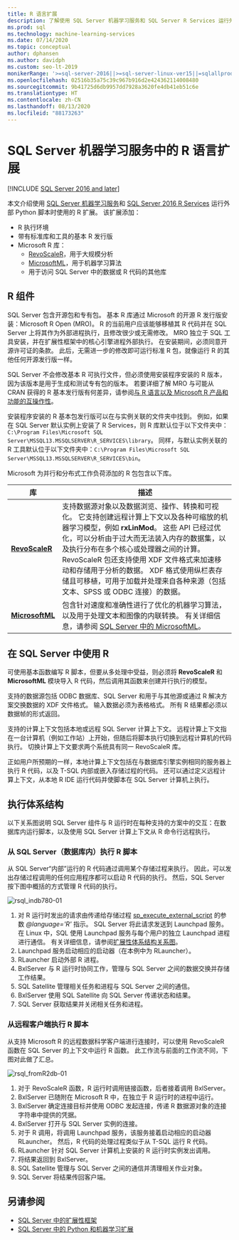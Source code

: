 ```yaml
---
title: R 语言扩展
description: 了解使用 SQL Server 机器学习服务和 SQL Server R Services 运行外部 R 脚本时使用的 R 扩展。
ms.prod: sql
ms.technology: machine-learning-services
ms.date: 07/14/2020
ms.topic: conceptual
author: dphansen
ms.author: davidph
ms.custom: seo-lt-2019
monikerRange: '>=sql-server-2016||>=sql-server-linux-ver15||=sqlallproducts-allversions'
ms.openlocfilehash: 02516b35a75c39c967b916d2e424362114008480
ms.sourcegitcommit: 9b41725d6db9957dd7928a3620fe4db41eb51c6e
ms.translationtype: HT
ms.contentlocale: zh-CN
ms.lasthandoff: 08/13/2020
ms.locfileid: "88173263"
---
```

# <a name="r-language-extension-in-sql-server-machine-learning-services"></a>SQL Server 机器学习服务中的 R 语言扩展
[!INCLUDE [SQL Server 2016 and later](../../includes/applies-to-version/sqlserver2016.md)]

本文介绍使用 [SQL Server 机器学习服务](../sql-server-machine-learning-services.md)和 [SQL Server 2016 R Services](../r/sql-server-r-services.md) 运行外部 Python 脚本时使用的 R 扩展。 该扩展添加：

- R 执行环境
- 带有标准库和工具的基本 R 发行版
- Microsoft R 库：
  - [RevoScaleR](../r/ref-r-revoscaler.md)，用于大规模分析
  - [MicrosoftML](../r/ref-r-microsoftml.md)，用于机器学习算法
  - 用于访问 SQL Server 中的数据或 R 代码的其他库

## <a name="r-components"></a>R 组件

SQL Server 包含开源包和专有包。 基本 R 库通过 Microsoft 的开源 R 发行版安装：Microsoft R Open (MRO)。 R 的当前用户应该能够移植其 R 代码并在 SQL Server 上将其作为外部进程执行，且修改很少或无需修改。 MRO 独立于 SQL 工具安装，并在扩展性框架中的核心引擎进程外部执行。 在安装期间，必须同意开源许可证的条款。 此后，无需进一步的修改即可运行标准 R 包，就像运行 R 的其他任何开源发行版一样。 

SQL Server 不会修改基本 R 可执行文件，但必须使用安装程序安装的 R 版本，因为该版本是用于生成和测试专有包的版本。 若要详细了解 MRO 与可能从 CRAN 获得的 R 基本发行版有何差异，请参阅[与 R 语言以及 Microsoft R 产品和功能的互操作性](https://docs.microsoft.com/r-server/what-is-r-server-interoperability)。

安装程序安装的 R 基本包发行版可以在与实例关联的文件夹中找到。 例如，如果在 SQL Server 默认实例上安装了 R Services，则 R 库默认位于以下文件夹中：`C:\Program Files\Microsoft SQL Server\MSSQL13.MSSQLSERVER\R_SERVICES\library`。 同样，与默认实例关联的 R 工具默认位于以下文件夹中：`C:\Program Files\Microsoft SQL Server\MSSQL13.MSSQLSERVER\R_SERVICES\bin`。

Microsoft 为并行和分布式工作负荷添加的 R 包包含以下库。

| 库 | 描述 |
|---------|-------------|
| [**RevoScaleR**](https://docs.microsoft.com/machine-learning-server/r-reference/revoscaler/revoscaler) | 支持数据源对象以及数据浏览、操作、转换和可视化。 它支持创建远程计算上下文以及各种可缩放的机器学习模型，例如 **rxLinMod**。 这些 API 已经过优化，可以分析由于过大而无法装入内存的数据集，以及执行分布在多个核心或处理器之间的计算。 RevoScaleR 包还支持使用 XDF 文件格式来加速移动和存储用于分析的数据。 XDF 格式使用纵栏表存储且可移植，可用于加载并处理来自各种来源（包括文本、SPSS 或 ODBC 连接）的数据。 |
| [**MicrosoftML**](https://docs.microsoft.com/r-server/r/concept-what-is-the-microsoftml-package) | 包含针对速度和准确性进行了优化的机器学习算法，以及用于处理文本和图像的内联转换。 有关详细信息，请参阅 [SQL Server 中的 MicrosoftML](../r/ref-r-microsoftml.md)。 | 

## <a name="using-r-in-sql-server"></a>在 SQL Server 中使用 R

可使用基本函数编写 R 脚本，但要从多处理中受益，则必须将 **RevoScaleR** 和 **MicrosoftML** 模块导入 R 代码，然后调用其函数来创建并行执行的模型。 
 
支持的数据源包括 ODBC 数据库、SQL Server 和用于与其他源或通过 R 解决方案交换数据的 XDF 文件格式。 输入数据必须为表格格式。 所有 R 结果都必须以数据帧的形式返回。

支持的计算上下文包括本地或远程 SQL Server 计算上下文。 远程计算上下文指在一台计算机（例如工作站）上开始，但随后将脚本执行切换到远程计算机的代码执行。 切换计算上下文要求两个系统具有同一 RevoScaleR 库。

正如用户所预期的一样，本地计算上下文包括在与数据库引擎实例相同的服务器上执行 R 代码，以及 T-SQL 内部或嵌入存储过程的代码。 还可以通过定义远程计算上下文，从本地 R IDE 运行代码并使脚本在 SQL Server 计算机上执行。

## <a name="execution-architecture"></a>执行体系结构

以下关系图说明 SQL Server 组件与 R 运行时在每种支持的方案中的交互：在数据库内运行脚本，以及使用 SQL Server 计算上下文从 R 命令行远程执行。

### <a name="r-scripts-executed-from-sql-server-in-database"></a>从 SQL Server（数据库内）执行 R 脚本

从 SQL Server“内部”运行的 R 代码通过调用某个存储过程来执行。 因此，可以发出存储过程调用的任何应用程序都可以启动 R 代码的执行。  然后，SQL Server 按下图中概括的方式管理 R 代码的执行。

![rsql_indb780-01](../r/media/script_in-db-r.png)

1. 对 R 运行时发出的请求由传递给存储过程 [sp_execute_external_script](../../relational-databases/system-stored-procedures/sp-execute-external-script-transact-sql.md) 的参数 _@language='R'_ 指示。 SQL Server 将此请求发送到 Launchpad 服务。
在 Linux 中，SQL 使用 Launchpad 服务与每个用户的独立 Launchpad 进程进行通信。 有关详细信息，请参阅[扩展性体系结构关系图](extensibility-framework.md#architecture-diagram)。
2. Launchpad 服务启动相应的启动器（在本例中为 RLauncher）。
3. RLauncher 启动外部 R 进程。
4. BxlServer 与 R 运行时协同工作，管理与 SQL Server 之间的数据交换并存储工作结果。
5. SQL Satellite 管理相关任务和进程与 SQL Server 之间的通信。
6. BxlServer 使用 SQL Satellite 向 SQL Server 传递状态和结果。
7. SQL Server 获取结果并关闭相关任务和进程。

### <a name="r-scripts-executed-from-a-remote-client"></a>从远程客户端执行 R 脚本

从支持 Microsoft R 的远程数据科学客户端进行连接时，可以使用 RevoScaleR 函数在 SQL Server 的上下文中运行 R 函数。 此工作流与前面的工作流不同，下图对此做了汇总。

![rsql_fromR2db-01](../r/media/remote-sqlcc-from-r2.png)

1. 对于 RevoScaleR 函数，R 运行时调用链接函数，后者接着调用 BxlServer。
2. BxlServer 已随附在 Microsoft R 中，在独立于 R 运行时的进程中运行。
3. BxlServer 确定连接目标并使用 ODBC 发起连接，传递 R 数据源对象的连接字符串中提供的凭据。
4. BxlServer 打开与 SQL Server 实例的连接。
5. 对于 R 调用，将调用 Launchpad 服务，该服务接着启动相应的启动器 RLauncher。 然后，R 代码的处理过程类似于从 T-SQL 运行 R 代码。
6. RLauncher 针对 SQL Server 计算机上安装的 R 运行时实例发出调用。
7. 将结果返回到 BxlServer。
8. SQL Satellite 管理与 SQL Server 之间的通信并清理相关作业对象。
9. SQL Server 将结果传回客户端。

## <a name="see-also"></a>另请参阅

+ [SQL Server 中的扩展性框架](extensibility-framework.md)
+ [SQL Server 中的 Python 和机器学习扩展](extension-python.md)